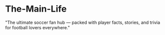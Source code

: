 # The-Main-Life
"The ultimate soccer fan hub — packed with player facts, stories, and trivia for football lovers everywhere."
